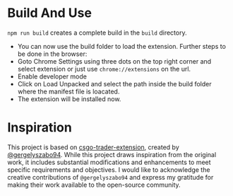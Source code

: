 # Build And Use
`npm run build` creates a complete build in the `build` directory. 
- You can now use the build folder to load the extension. Further steps to be done in the browser:
- Goto Chrome Settings using three dots on the top right corner and select extension or just use `chrome://extensions` on the url.
- Enable developer mode
- Click on Load Unpacked and select the path inside the build folder where the manifest file is loacated.
- The extension will be installed now.

# Inspiration
This project is based on [csgo-trader-extension](https://github.com/gergelyszabo94/csgo-trader-extension), created by [@gergelyszabo94](https://github.com/gergelyszabo94). While this project draws inspiration from the original work, it includes substantial modifications and enhancements to meet specific requirements and objectives.
I would like to acknowledge the creative contributions of `@gergelyszabo94` and express my gratitude for making their work available to the open-source community.